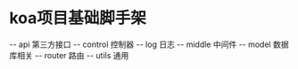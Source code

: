# koa项目基础脚手架

-- api 第三方接口
-- control 控制器
-- log 日志
-- middle 中间件
-- model 数据库相关
-- router 路由
-- utils 通用
